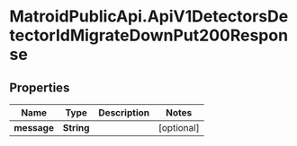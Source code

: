 # MatroidPublicApi.ApiV1DetectorsDetectorIdMigrateDownPut200Response

## Properties

Name | Type | Description | Notes
------------ | ------------- | ------------- | -------------
**message** | **String** |  | [optional] 


